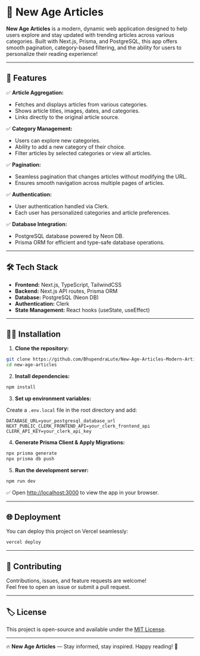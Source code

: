 
# 📰 New Age Articles

**New Age Articles** is a modern, dynamic web application designed to help users explore and stay updated with trending articles across various categories. Built with Next.js, Prisma, and PostgreSQL, this app offers smooth pagination, category-based filtering, and the ability for users to personalize their reading experience!

---

## 🚀 Features

✅ **Article Aggregation:**  
- Fetches and displays articles from various categories.  
- Shows article titles, images, dates, and categories.  
- Links directly to the original article source.  

✅ **Category Management:**  
- Users can explore new categories.  
- Ability to add a new category of their choice.  
- Filter articles by selected categories or view all articles.

✅ **Pagination:**  
- Seamless pagination that changes articles without modifying the URL.  
- Ensures smooth navigation across multiple pages of articles.

✅ **Authentication:**  
- User authentication handled via Clerk.  
- Each user has personalized categories and article preferences.

✅ **Database Integration:**  
- PostgreSQL database powered by Neon DB.  
- Prisma ORM for efficient and type-safe database operations.

---

## 🛠️ Tech Stack

- **Frontend:** Next.js, TypeScript, TailwindCSS
- **Backend:** Next.js API routes, Prisma ORM
- **Database:** PostgreSQL (Neon DB)
- **Authentication:** Clerk
- **State Management:** React hooks (useState, useEffect)

---

## 🧑‍💻 Installation

1. **Clone the repository:**

```bash
git clone https://github.com/BhupendraLute/New-Age-Articles-Modern-Article-Aggregation-App.git
cd new-age-articles
```

2. **Install dependencies:**

```bash
npm install
```

3. **Set up environment variables:**  

Create a `.env.local` file in the root directory and add:

```
DATABASE_URL=your_postgresql_database_url
NEXT_PUBLIC_CLERK_FRONTEND_API=your_clerk_frontend_api
CLERK_API_KEY=your_clerk_api_key
```

4. **Generate Prisma Client & Apply Migrations:**

```bash
npx prisma generate
npx prisma db push
```

5. **Run the development server:**

```bash
npm run dev
```

✅ Open [http://localhost:3000](http://localhost:3000) to view the app in your browser.

---

## 🌐 Deployment

You can deploy this project on Vercel seamlessly:

```bash
vercel deploy
```

---

## 🤝 Contributing

Contributions, issues, and feature requests are welcome!  
Feel free to open an issue or submit a pull request.

---

## 🏷️ License

This project is open-source and available under the [MIT License](LICENSE).

---

🔥 **New Age Articles** — Stay informed, stay inspired. Happy reading! 🎉
